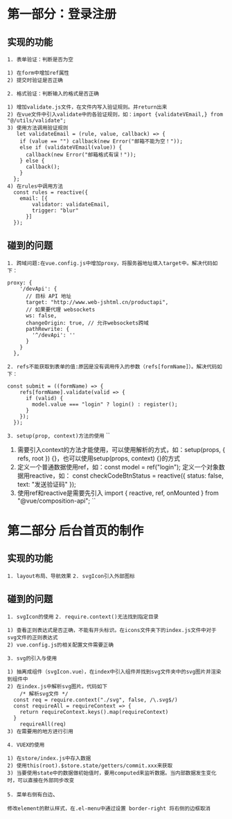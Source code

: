 <!--
 * @Description:记录项目开发的流程、步骤以及碰到的问题
 * @Author: ZHAN HANG
 * @Date: 2020-05-09 11:55:38
 * @LastEditTime: 2020-05-14 14:57:16
 * @LastEditors: ZHAN HANG
 -->
# 第一部分：登录注册
  ## 实现的功能
  ` 1. 表单验证：判断是否为空 `
  ```
  1) 在form中增加ref属性
  2) 提交时验证是否正确
  ```
  ` 2. 格式验证：判断输入的格式是否正确 `
  ```
  1) 增加validate.js文件，在文件内写入验证规则。并return出来
  2) 在vue文件中引入validate中的各验证规则，如：import {validateVEmail,} from "@/utils/validate";
  3) 使用方法调用验证规则
     let validateEmail = (rule, value, callback) => {
      if (value == "") callback(new Error("邮箱不能为空！"));
      else if (validateVEmail(value)) {
        callback(new Error("邮箱格式有误！"));
      } else {
        callback();
      }
    };
  4) 在rules中调用方法
    const rules = reactive({
      email: [{
          validator: validateEmail,
          trigger: "blur"
        }]
    });
  ```
  ## 碰到的问题
  ` 1. 跨域问题:在vue.config.js中增加proxy，将服务器地址填入target中。解决代码如下： `
  ```
  proxy: {
      '/devApi': {
        // 目标 API 地址
        target: "http://www.web-jshtml.cn/productapi",
        // 如果要代理 websockets
        ws: false,
        changeOrigin: true, // 允许websockets跨域
        pathRewrite: {
          '^/devApi': ''
        }
      }
    },
  ```
  ` 2. refs不能获取到表单的值:原因是没有调用传入的参数（refs[formName]）。解决代码如下： `
  ```
  const submit = ((formName) => {
      refs[formName].validate(valid => {
        if (valid) {
          model.value === "login" ? login() : register();
        }
      });
    });
  ```
  ` 3. setup(prop, context)方法的使用 `
  ``
  1) 需要引入context的方法才能使用，可以使用解析的方式，如：setup(props, { refs, root }) {}，也可以使用setup(props, context) {}的方式
  2) 定义一个普通数据使用ref，如：const model = ref("login");
     定义一个对象数据用reactive，如：
     const checkCodeBtnStatus = reactive({
      status: false,
      text: "发送验证码"
    });
  3) 使用ref和reactive是需要先引入 import { reactive, ref, onMounted } from "@vue/composition-api";
  ``
# 第二部分 后台首页的制作
  ## 实现的功能
  `1. layout布局、导航效果`
  `2. svgIcon引入外部图标`
  ## 碰到的问题
  `1. svgIcon的使用`
  `2. require.context()无法找到指定目录`
  ```
  1) 查看正则表达式是否正确，不能有开头标识。在icons文件夹下的index.js文件中对于svg文件的正则表达式
  2) vue.config.js的相关配置文件需要正确
  ```
  `3. svg的引入与使用`
  ```
  1) 抽离成组件（svgIcon.vue），在index中引入组件并找到svg文件夹中的svg图片并渲染到组件中
  2) 在index.js中解析svg图片。代码如下
      /* 解析svg文件 */
    const req = require.context("./svg", false, /\.svg$/)
    const requireAll = requireContext => {
      return requireContext.keys().map(requireContext)
    }
      requireAll(req)
  3) 在需要用的地方进行引用
  ```
  `4. VUEX的使用`
  ```
  1) 在store/index.js中存入数据
  2) 使用this(root).$store.state/getters/commit.xxx来获取
  3) 当要使用state中的数据做初始值时，要用computed来监听数据。当内部数据发生变化时，可以直接在外部同步改变
  ```
  `5. 菜单右侧有白边`、
  ```
  修改element的默认样式，在.el-menu中通过设置 border-right 将右侧的边框取消
  ```
